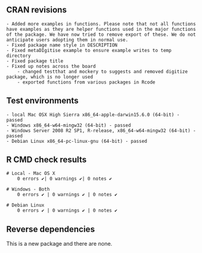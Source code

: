 
## CRAN revisions
	- Added more examples in functions. Please note that not all functions have examples as they are helper functions used in the major functions of the package. We have now tried to remove export of these. We do not anticipate users adopting them in normal use.
	- Fixed package name style in DESCRIPTION
	- Fixed metaDIgitise example to ensure example writes to temp directory
	- Fixed package title
	- Fixed up notes across the board
		- changed testthat and mockery to suggests and removed digitize package, which is no longer used
		- exported functions from various packages in Rcode

## Test environments
	- local Mac OSX High Sierra x86_64-apple-darwin15.6.0 (64-bit) - passed
	- Windows x86_64-w64-mingw32 (64-bit) - passed
	- Windows Server 2008 R2 SP1, R-release, x86_64-w64-mingw32 (64-bit) - passed
	- Debian Linux x86_64-pc-linux-gnu (64-bit) - passed

## R CMD check results

	# Local - Mac OS X
	    0 errors ✔| 0 warnings ✔| 0 notes ✔

	# Windows - Both 
	    0 errors ✔ | 0 warnings ✔ | 0 notes ✔

	# Debian Linux
		0 errors ✔ | 0 warnings ✔ | 0 notes ✔

## Reverse dependencies 

This is a new package and there are none.